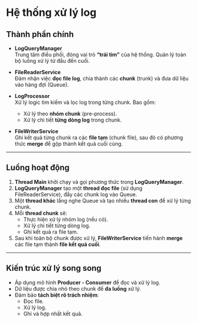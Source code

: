 # Hệ thống xử lý log

## Thành phần chính

-   **LogQueryManager**  
    Trung tâm điều phối, đóng vai trò **“trái tim”** của hệ thống. Quản lý toàn bộ luồng xử lý từ đầu đến cuối.

-   **FileReaderService**  
    Đảm nhận việc **đọc file log**, chia thành các **chunk** (trunk) và đưa dữ liệu vào hàng đợi (Queue).

-   **LogProcessor**  
    Xử lý logic tìm kiếm và lọc log trong từng chunk. Bao gồm:

    -   Xử lý theo **nhóm chunk** (pre-process).
    -   Xử lý chi tiết **từng dòng log** trong chunk.

-   **FileWriterService**  
    Ghi kết quả từng chunk ra các **file tạm** (chunk file), sau đó có phương thức **merge** để gộp thành kết quả cuối cùng.

---

## Luồng hoạt động

1. **Thread Main** khởi chạy và gọi phương thức trong **LogQueryManager**.
2. **LogQueryManager** tạo một **thread đọc file** (sử dụng FileReaderService), đẩy các chunk log vào Queue.
3. Một **thread khác** lắng nghe Queue và tạo nhiều **thread con** để xử lý từng chunk.
4. Mỗi **thread chunk** sẽ:
    - Thực hiện xử lý nhóm log (nếu có).
    - Xử lý chi tiết từng dòng log.
    - Ghi kết quả ra file tạm.
5. Sau khi toàn bộ chunk được xử lý, **FileWriterService** tiến hành **merge** các file tạm thành **file kết quả cuối**.

---

## Kiến trúc xử lý song song

-   Áp dụng mô hình **Producer - Consumer** để đọc và xử lý log.
-   Dữ liệu được chia nhỏ theo chunk để **đa luồng** xử lý.
-   Đảm bảo **tách biệt rõ trách nhiệm**:
    -   Đọc file.
    -   Xử lý log.
    -   Ghi và hợp nhất kết quả.
